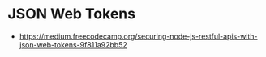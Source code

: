 # JSON Web Tokens

* https://medium.freecodecamp.org/securing-node-js-restful-apis-with-json-web-tokens-9f811a92bb52
